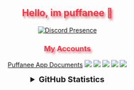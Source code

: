 <h2 align="center" style="color:#e63946;text-shadow: 3px 4px 4px rgba(205, 50, 70, 0.7);">Hello, im puffanee 👋</h2>

<div align="center">

[![Discord Presence](https://lanyard.cnrad.dev/api/709828703575867492)](https://discord.com/users/709828703575867492)

</div>

<h3 align="center" style="color:#e63946;text-shadow: 3px 4px 4px rgba(205, 50, 70, 0.7);">My Accounts</h3>
<p align="center">
<a href="https://github.com/puffanee/puffanee-docs" target"blank_">Puffanee App Documents</a>
<a href="https://discord.com/users/709828703575867492" target"blank_"><img src="https://img.shields.io/badge/discord%20-7289DA.svg?&style=for-the-badge&logo=discord&logoColor=white"></a>
<a href="https://github.com/puffanee" target"blank_"><img src="https://img.shields.io/badge/GitHub%20-191717.svg?&style=for-the-badge&logo=github&logoColor=white"></a>
<a href="https://open.spotify.com/user/31rktrky7pzxzyufybnroyfnjy2y" target"blank_"><img src="https://img.shields.io/badge/Spotify%20-1ed760.svg?&style=for-the-badge&logo=spotify&logoColor=white"></a>
<a href="https://www.instagram.com/ahmetmertkaymaz/" target"blank_"><img src="https://img.shields.io/badge/INSTAGRAM%20-DC3175.svg?&style=for-the-badge&logo=instagram&logoColor=white"></a>
<a href="https://discord.com/invite/KUwGcGQxnJ" target"blank_"><img src="https://img.shields.io/discord/879085356446810162?style=for-the-badge&color=7289da&label=puffanee&logo=node.js&logoColor=white"></a>
<br>
</p>

<details align="center">
  <summary style="font-weight: bold; font-size: 18px">GitHub Statistics</summary>
  <img src="https://github-readme-streak-stats.herokuapp.com/?user=puffanee&theme=monokai&hide_border=true">
</details>
